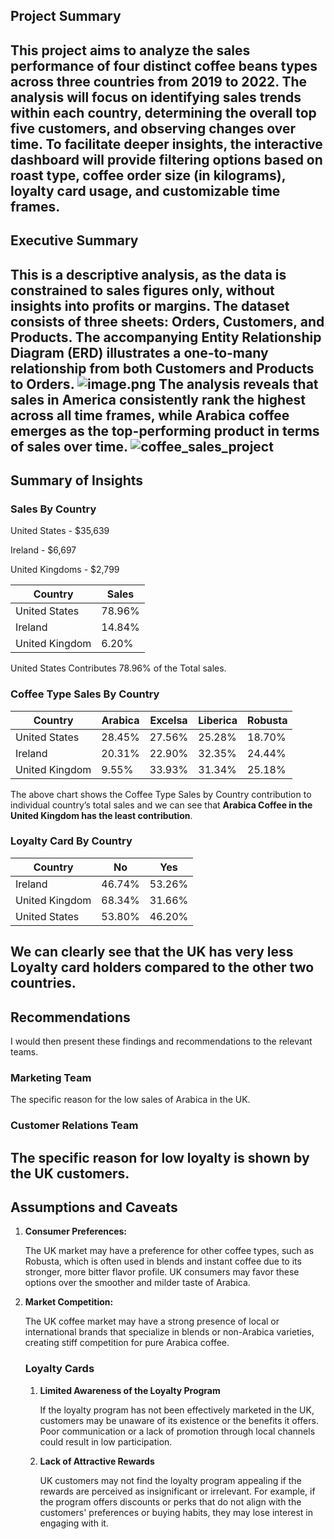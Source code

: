 ## Project Summary

This project aims to analyze the sales performance of **four** distinct coffee beans types across **three** countries from **2019 to 2022**. The analysis will focus on identifying sales trends within each country, determining the overall top five customers, and observing changes over time. To facilitate deeper insights, the interactive dashboard will provide filtering options based on roast type, coffee order size (in kilograms), loyalty card usage, and customizable time frames.
----------------------------------------------------------------------------------------------------------------------------------------------------------------------------
## Executive Summary

This is a descriptive analysis, as the data is constrained to sales figures only, without insights into profits or margins. The dataset consists of three sheets: **Orders**, **Customers**, and **Products**. The accompanying **Entity Relationship Diagram** (ERD) illustrates a one-to-many relationship from both **Customers** and **Products** to **Orders**.
![image.png](attachment:a1e9910c-3a35-4d4f-9125-2cc9b3e1df30:image.png)
The analysis reveals that sales in America consistently rank the highest across all time frames, while Arabica coffee emerges as the top-performing product in terms of sales over time.
![coffee_sales_project](https://github.com/user-attachments/assets/175ff05a-19c2-4189-8622-0e818c912904)
----------------------------------------------------------------------------------------------------------------------------------------------------------------------------
## **Summary of Insights**

### **Sales By Country**

United States - $35,639

Ireland - $6,697

United Kingdoms - $2,799

| Country | Sales |
| --- | --- |
| United States | 78.96% |
| Ireland | 14.84% |
| United Kingdom | 6.20% |

United States Contributes 78.96% of the Total sales.

### **Coffee Type Sales By Country**

| Country | Arabica | Excelsa | Liberica | Robusta |
| --- | --- | --- | --- | --- |
| United States | 28.45% | 27.56% | 25.28% | 18.70% |
| Ireland | 20.31% | 22.90% | 32.35% | 24.44% |
| United Kingdom | 9.55% | 33.93% | 31.34% | 25.18% |

The above chart shows the Coffee Type Sales by Country contribution to individual country’s total sales and we can see that **Arabica Coffee in the United Kingdom has the least contribution**.

### Loyalty Card By Country

| Country | No | Yes |
| --- | --- | --- |
| Ireland | 46.74% | 53.26% |
| United Kingdom | 68.34% | 31.66% |
| United States | 53.80% | 46.20% |

We can clearly see that the **UK** has very less Loyalty card holders compared to the other two countries.
----------------------------------------------------------------------------------------------------------------------------------------------------------------------------
## Recommendations

I would then present these findings and recommendations to the relevant teams.

### **Marketing Team**

The specific reason for the low sales of Arabica in the UK.

### Customer Relations Team

The specific reason for low loyalty is shown by the UK customers.
----------------------------------------------------------------------------------------------------------------------------------------------------------------------------
## **Assumptions and Caveats**

1. **Consumer Preferences:**
    
    The UK market may have a preference for other coffee types, such as Robusta, which is often used in blends and instant coffee due to its stronger, more bitter flavor profile. UK consumers may favor these options over the smoother and milder taste of Arabica.
    
2. **Market Competition:**
    
    The UK coffee market may have a strong presence of local or international brands that specialize in blends or non-Arabica varieties, creating stiff competition for pure Arabica coffee.
    
    ### **Loyalty Cards**
    
    1. **Limited Awareness of the Loyalty Program**
        
        If the loyalty program has not been effectively marketed in the UK, customers may be unaware of its existence or the benefits it offers. Poor communication or a lack of promotion through local channels could result in low participation.
        
    2. **Lack of Attractive Rewards**
        
        UK customers may not find the loyalty program appealing if the rewards are perceived as insignificant or irrelevant. For example, if the program offers discounts or perks that do not align with the customers' preferences or buying habits, they may lose interest in engaging with it.
